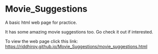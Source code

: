 # Movie_Suggestions
A basic html web page for practice.

It has some amazing movie suggestions too. Go check it out if interested.

To view the web page click this link: https://riddhiroy.github.io/Movie_Suggestions/movie_suggestions.html
